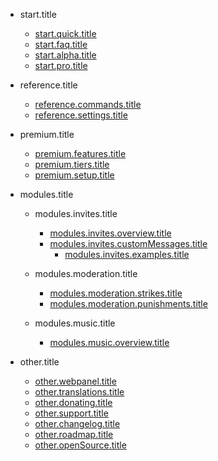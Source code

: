 - start.title

  - [start.quick.title](/cs/getting-started/quick-start.md)
  - [start.faq.title](/cs/getting-started/faq.md)
  - [start.alpha.title](/cs/getting-started/alpha.md)
  - [start.pro.title](/cs/getting-started/pro.md)

- reference.title

  - [reference.commands.title](/cs/reference/commands.md)
  - [reference.settings.title](/cs/reference/settings.md)

- premium.title

  - [premium.features.title](/cs/premium/features.md)
  - [premium.tiers.title](/cs/premium/tiers.md)
  - [premium.setup.title](/cs/premium/setup.md)

- modules.title

  - modules.invites.title

    - [modules.invites.overview.title](/cs/modules/invites/modules.invites.overview.url.md)
    - [modules.invites.customMessages.title](/cs/modules/invites/modules.invites.customMessages.url.md)
      - [modules.invites.examples.title](/cs/modules/invites/examples.md)

  - modules.moderation.title

    - [modules.moderation.strikes.title](/cs/modules/moderation/strikes.md)
    - [modules.moderation.punishments.title](/cs/modules/moderation/punishments.md)

  - modules.music.title

    - [modules.music.overview.title](/cs/modules/music/Overview.md)

- other.title

  - [other.webpanel.title](/cs/other/webpanel.md)
  - [other.translations.title](/cs/other/translations.md)
  - [other.donating.title](/cs/other/donating.md)
  - [other.support.title](/cs/other/support.md)
  - [other.changelog.title](/cs/other/changelog.md)
  - [other.roadmap.title](/cs/other/roadmap.md)
  - [other.openSource.title](/cs/other/open-source.md)
